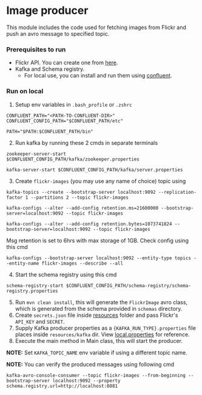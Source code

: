 # Image producer

This module includes the code used for fetching images from Flickr and push an avro message to specified topic.

### Prerequisites to run
- Flickr API. You can create one from [here](https://www.flickr.com/services/api/).
- Kafka and Schema registry.
  - For local use, you can install and run them using [confluent](https://www.confluent.io/).

### Run on local

1. Setup env variables in `.bash_profile` or `.zshrc`
```
CONFLUENT_PATH="<PATH-TO-CONFLUENT-DIR>"
CONFLUENT_CONFIG_PATH="$CONFLUENT_PATH/etc"

PATH="$PATH:$CONFLUENT_PATH/bin"
```

2. Run kafka by running these 2 cmds in separate terminals
```
zookeeper-server-start $CONFLUENT_CONFIG_PATH/kafka/zookeeper.properties
```
```
kafka-server-start $CONFLUENT_CONFIG_PATH/kafka/server.properties
```

3. Create `flickr-images` (you may use any name of choice) topic using
```
kafka-topics --create --bootstrap-server localhost:9092 --replication-factor 1 --partitions 2 --topic flickr-images
```
```
kafka-configs --alter --add-config retention.ms=21600000 --bootstrap-server=localhost:9092 --topic flickr-images
```
```
kafka-configs --alter --add-config retention.bytes=1073741824 --bootstrap-server=localhost:9092 --topic flickr-images
```

Msg retention is set to 6hrs with max storage of 1GB. Check config using this cmd
```
kafka-configs --bootstrap-server localhost:9092 --entity-type topics --entity-name flickr-images --describe --all
```

4. Start the schema registry using this cmd
```
schema-registry-start $CONFLUENT_CONFIG_PATH/schema-registry/schema-registry.properties
```

5. Run `mvn clean install`, this will generate the `FlickrImage` avro class, which is generated from the schema
provided in `schemas` directory.
6. Create `secrets.json` file inside [resources](src/main/resources) folder and pass Flickr's `API_KEY` and `SECRET`.
7. Supply Kafka producer properties as a `{KAFKA_RUN_TYPE}.properties` file places inside `resources/kafka` dir.
View [local.properties](src/main/resources/kafka/local.properties) for reference.
8. Execute the main method in Main class, this will start the producer.

**NOTE:** Set `KAFKA_TOPIC_NAME` env variable if using a different topic name.

**NOTE:** You can verify the produced messages using following cmd
```
kafka-avro-console-consumer --topic flickr-images --from-beginning --bootstrap-server localhost:9092 --property schema.registry.url=http://localhost:8081
```
